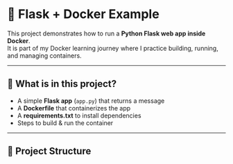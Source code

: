 # 🚀 Flask + Docker Example

This project demonstrates how to run a **Python Flask web app inside Docker**.  
It is part of my Docker learning journey where I practice building, running, and managing containers.

---

## 🔹 What is in this project?
- A simple **Flask app** (`app.py`) that returns a message
- A **Dockerfile** that containerizes the app
- A **requirements.txt** to install dependencies
- Steps to build & run the container

---

## 🔹 Project Structure

